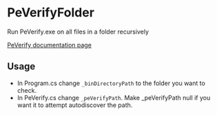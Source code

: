 # PeVerifyFolder
Run PeVerify.exe on all files in a folder recursively 

[PeVerify documentation page](https://msdn.microsoft.com/en-us/library/62bwd2yd(v=vs.110).aspx)

## Usage
* In Program.cs change `_binDirectoryPath` to the folder you want to check.
* In PeVerify.cs change `_peVerifyPath`.  Make _peVerifyPath null if you want it to attempt autodiscover the path.